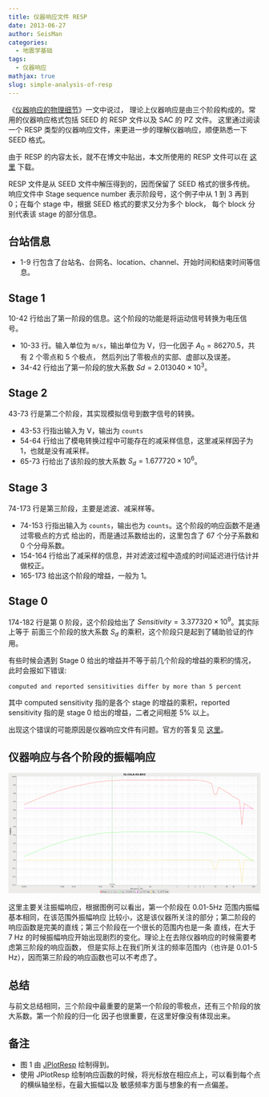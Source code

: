 ```yaml
---
title: 仪器响应文件 RESP
date: 2013-06-27
author: SeisMan
categories:
  - 地震学基础
tags:
  - 仪器响应
mathjax: true
slug: simple-analysis-of-resp
---
```


《[仪器响应的物理细节](/physical-details-of-instrumental-response.html)》一文中说过，
理论上仪器响应是由三个阶段构成的。常用的仪器响应格式包括 SEED 的 RESP 文件以及 SAC 的 PZ 文件。
这里通过阅读一个 RESP 类型的仪器响应文件，来更进一步的理解仪器响应，顺便熟悉一下 SEED 格式。

由于 RESP 的内容太长，就不在博文中贴出，本文所使用的 RESP 文件可以在 [这里](http://seisman.qiniudn.com/downloads/RESP.IU.COLA.00.BHZ) 下载。

RESP 文件是从 SEED 文件中解压得到的，因而保留了 SEED 格式的很多传统。响应文件中 Stage sequence number
表示阶段号，这个例子中从 1 到 3 再到 0；在每个 stage 中，根据 SEED 格式的要求又分为多个 block，
每个 block 分别代表该 stage 的部分信息。

<!--more-->

## 台站信息

- 1-9 行包含了台站名、台网名、location、channel、开始时间和结束时间等信息。

## Stage 1

10-42 行给出了第一阶段的信息。这个阶段的功能是将运动信号转换为电压信号。

- 10-33 行。输入单位为 `m/s`，输出单位为 V，归一化因子 $A_0=86270.5$，共有 2 个零点和 5 个极点，
    然后列出了零极点的实部、虚部以及误差。
- 34-42 行给出了第一阶段的放大系数 $Sd=2.013040\times 10^3$。

## Stage 2

43-73 行是第二个阶段，其实现模拟信号到数字信号的转换。

- 43-53 行指出输入为 V，输出为 `counts`
- 54-64 行给出了模电转换过程中可能存在的减采样信息，这里减采样因子为 1，也就是没有减采样。
- 65-73 行给出了该阶段的放大系数 $S_d=1.677720 \times 10^6$。

## Stage 3

74-173 行是第三阶段，主要是滤波、减采样等。

- 74-153 行指出输入为 `counts`，输出也为 `counts`。这个阶段的响应函数不是通过零极点的方式
    给出的，而是通过系数给出的，这里包含了 67 个分子系数和 0 个分母系数。
- 154-164 行给出了减采样的信息，并对滤波过程中造成的时间延迟进行估计并做校正。
- 165-173 给出这个阶段的增益，一般为 1。

## Stage 0

174-182 行是第 0 阶段，这个阶段给出了 $Sensitivity=3.377320\times 10^9$。其实际上等于
前面三个阶段的放大系数 $S_d$ 的乘积，这个阶段只是起到了辅助验证的作用。

有些时候会遇到 Stage 0 给出的增益并不等于前几个阶段的增益的乘积的情况，此时会报如下错误:

    computed and reported sensitivities differ by more than 5 percent

其中 computed sensitivity 指的是各个 stage 的增益的乘积，reported sensitivity 指的是 stage 0
给出的增益，二者之间相差 5% 以上。

出现这个错误的可能原因是仪器响应文件有问题。官方的答复见 [这里](http://www.iris.washington.edu/pipermail/sac-help/2014-February/001674.html)。

## 仪器响应与各个阶段的振幅响应

![图 1：仪器响应与各阶段振幅响应](/images/2013062701.png)

这里主要关注振幅响应，根据图例可以看出，第一个阶段在 0.01-5Hz 范围内振幅基本相同，在该范围外振幅响应
比较小，这是该仪器所关注的部分；第二阶段的响应函数是完美的直线；第三个阶段在一个很长的范围内也是一条
直线，在大于 7 Hz 的时候振幅响应开始出现剧烈的变化。理论上在去除仪器响应的时候需要考虑第三阶段的响应函数，
但是实际上在我们所关注的频率范围内（也许是 0.01-5 Hz），因而第三阶段的响应函数也可以不考虑了。

## 总结

与前文总结相同，三个阶段中最重要的是第一个阶段的零极点，还有三个阶段的放大系数。第一个阶段的归一化
因子也很重要，在这里好像没有体现出来。

## 备注

- 图 1 由 [JPlotResp](http://www.isti2.com/JPlotResp/) 绘制得到。
- 使用 JPlotResp 绘制响应函数的时候，将光标放在相应点上，可以看到每个点的横纵轴坐标，在最大振幅以及
    敏感频率方面与想象的有一点偏差。
